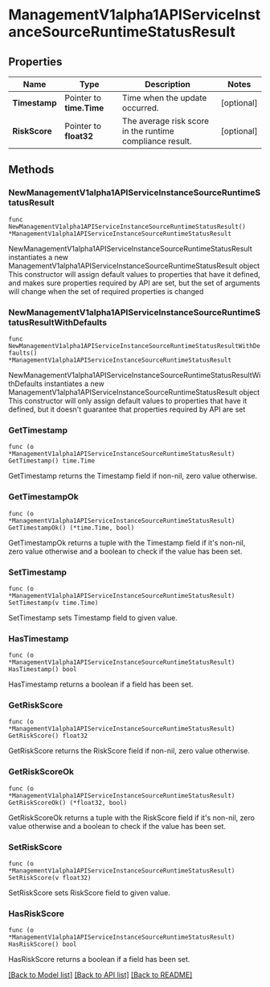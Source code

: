 # ManagementV1alpha1APIServiceInstanceSourceRuntimeStatusResult

## Properties

Name | Type | Description | Notes
------------ | ------------- | ------------- | -------------
**Timestamp** | Pointer to **time.Time** | Time when the update occurred. | [optional] 
**RiskScore** | Pointer to **float32** | The average risk score in the runtime compliance result. | [optional] 

## Methods

### NewManagementV1alpha1APIServiceInstanceSourceRuntimeStatusResult

`func NewManagementV1alpha1APIServiceInstanceSourceRuntimeStatusResult() *ManagementV1alpha1APIServiceInstanceSourceRuntimeStatusResult`

NewManagementV1alpha1APIServiceInstanceSourceRuntimeStatusResult instantiates a new ManagementV1alpha1APIServiceInstanceSourceRuntimeStatusResult object
This constructor will assign default values to properties that have it defined,
and makes sure properties required by API are set, but the set of arguments
will change when the set of required properties is changed

### NewManagementV1alpha1APIServiceInstanceSourceRuntimeStatusResultWithDefaults

`func NewManagementV1alpha1APIServiceInstanceSourceRuntimeStatusResultWithDefaults() *ManagementV1alpha1APIServiceInstanceSourceRuntimeStatusResult`

NewManagementV1alpha1APIServiceInstanceSourceRuntimeStatusResultWithDefaults instantiates a new ManagementV1alpha1APIServiceInstanceSourceRuntimeStatusResult object
This constructor will only assign default values to properties that have it defined,
but it doesn't guarantee that properties required by API are set

### GetTimestamp

`func (o *ManagementV1alpha1APIServiceInstanceSourceRuntimeStatusResult) GetTimestamp() time.Time`

GetTimestamp returns the Timestamp field if non-nil, zero value otherwise.

### GetTimestampOk

`func (o *ManagementV1alpha1APIServiceInstanceSourceRuntimeStatusResult) GetTimestampOk() (*time.Time, bool)`

GetTimestampOk returns a tuple with the Timestamp field if it's non-nil, zero value otherwise
and a boolean to check if the value has been set.

### SetTimestamp

`func (o *ManagementV1alpha1APIServiceInstanceSourceRuntimeStatusResult) SetTimestamp(v time.Time)`

SetTimestamp sets Timestamp field to given value.

### HasTimestamp

`func (o *ManagementV1alpha1APIServiceInstanceSourceRuntimeStatusResult) HasTimestamp() bool`

HasTimestamp returns a boolean if a field has been set.

### GetRiskScore

`func (o *ManagementV1alpha1APIServiceInstanceSourceRuntimeStatusResult) GetRiskScore() float32`

GetRiskScore returns the RiskScore field if non-nil, zero value otherwise.

### GetRiskScoreOk

`func (o *ManagementV1alpha1APIServiceInstanceSourceRuntimeStatusResult) GetRiskScoreOk() (*float32, bool)`

GetRiskScoreOk returns a tuple with the RiskScore field if it's non-nil, zero value otherwise
and a boolean to check if the value has been set.

### SetRiskScore

`func (o *ManagementV1alpha1APIServiceInstanceSourceRuntimeStatusResult) SetRiskScore(v float32)`

SetRiskScore sets RiskScore field to given value.

### HasRiskScore

`func (o *ManagementV1alpha1APIServiceInstanceSourceRuntimeStatusResult) HasRiskScore() bool`

HasRiskScore returns a boolean if a field has been set.


[[Back to Model list]](../README.md#documentation-for-models) [[Back to API list]](../README.md#documentation-for-api-endpoints) [[Back to README]](../README.md)


